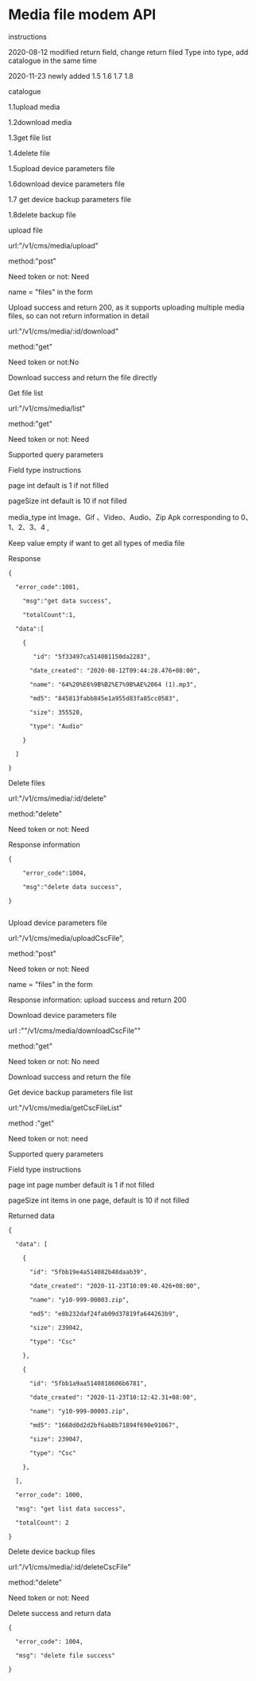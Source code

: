# Media file modem API

instructions

2020-08-12 modified return field, change return filed Type into type, add catalogue in the same time 

2020-11-23 newly added 1.5 1.6 1.7 1.8

catalogue

1.1upload media

1.2download media

1.3get file list

1.4delete file

1.5upload device parameters file

1.6download device parameters file

1.7 get device backup parameters file

1.8delete backup file

upload file 

url:"/v1/cms/media/upload"

method:"post"

Need token or not: Need

name = "files" in the form

Upload success and return 200, as it supports uploading multiple media files, so can not return information in detail

url:"/v1/cms/media/:id/download"

method:"get"

Need token or not:No

Download success and return the file directly

Get file list

url:"/v1/cms/media/list"

method:"get"

Need token or not: Need

Supported query parameters

Field  type  instructions

page int   default is 1 if not filled

pageSize int   default is 10 if not filled

media_type   int  Image、Gif 、Video、Audio、Zip Apk  corresponding to 0、1、2、3、4 ,

Keep value empty if want to get all types of media file

Response 

```
{

  "error_code":1001,

​    "msg":"get data success",

​    "totalCount":1,

  "data":[

​    {

​       "id": "5f33497ca514081150da2283",

​      "date_created": "2020-08-12T09:44:28.476+08:00",

​      "name": "64%20%E6%9B%B2%E7%9B%AE%2064 (1).mp3",

​      "md5": "845813fabb845e1a955d83fa85cc0583",

​      "size": 355528,

​      "type": "Audio"

​    }

  ]

}
```

Delete files

url:"/v1/cms/media/:id/delete"

method:"delete"

Need token or not: Need

Response information 

```
{

​    "error_code":1004,

​    "msg":"delete data success",

}


```

Upload device parameters file

url:"/v1/cms/media/uploadCscFile",

method:"post"

Need token or not: Need

name = "files" in the form

Response information: upload success and return 200

Download device parameters file

url :""/v1/cms/media/downloadCscFile""

method:"get"

Need token or not: No need

Download success and return the file

Get device backup parameters file list 

url:"/v1/cms/media/getCscFileList"

method :"get"

Need token or not: need 

Supported query parameters

Field  type  instructions 

page int  page number  default is 1 if not filled

pageSize int  items in one page, default is 10 if not filled

Returned data

```
{

  "data": [

​    {

​      "id": "5fbb19e4a514082b48daab39",

​      "date_created": "2020-11-23T10:09:40.426+08:00",

​      "name": "y10-999-00003.zip",

​      "md5": "e8b232daf24fab09d37819fa644263b9",

​      "size": 239042,

​      "type": "Csc"

​    },

​    {

​      "id": "5fbb1a9aa5140818606b6781",

​      "date_created": "2020-11-23T10:12:42.31+08:00",

​      "name": "y10-999-00003.zip",

​      "md5": "1668d0d2d2bf6ab8b71894f690e91067",

​      "size": 239047,

​      "type": "Csc"

​    },

  ],

  "error_code": 1000,

  "msg": "get list data success",

  "totalCount": 2

}
```

Delete device backup files

url:"/v1/cms/media/:id/deleteCscFile"

method:"delete"

Need token or not: Need

Delete success and return data

```
{

  "error_code": 1004,

  "msg": "delete file success"

}
```

